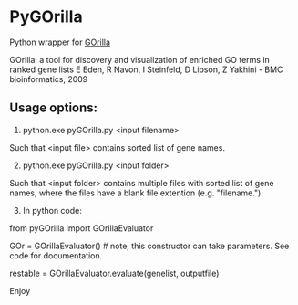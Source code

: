 # PyGOrilla
Python wrapper for [GOrilla](http://cbl-gorilla.cs.technion.ac.il/)

GOrilla: a tool for discovery and visualization of enriched GO terms in ranked gene lists
E Eden, R Navon, I Steinfeld, D Lipson, Z Yakhini - BMC bioinformatics, 2009

## Usage options:
  1. python.exe pyGOrilla.py \<input filename\>
  
  Such that \<input file\> contains sorted list of gene names.
  
  2. python.exe pyGOrilla.py \<input folder\>
  
  Such that \<input folder\> contains multiple files with sorted list of gene names, where the files have a blank file extention (e.g. "filename.").
  
  3. In python code:
  
  from pyGOrilla import GOrillaEvaluator
  
  GOr = GOrillaEvaluator() # note, this constructor can take parameters. See code for documentation.
  
  restable = GOrillaEvaluator.evaluate(genelist, outputfile)
  
  
  Enjoy
